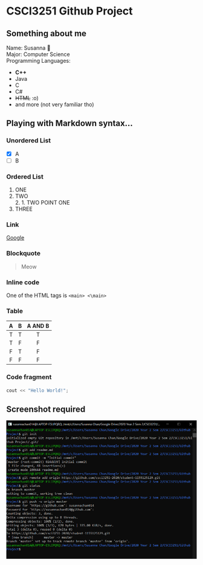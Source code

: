 # CSCI3251 Github Project

## Something about me
Name: Susanna :raised_hands:  
Major: Computer Science  
Programming Languages:  
* **C++**
* Java
* C
* C#  
* ~~HTML~~ :o)
* and more (not very familiar tho)

## Playing with Markdown syntax...  
### Unordered List  
- [x] A 
- [ ] B

### Ordered List
1. ONE
2. TWO  
   2. 1. TWO POINT ONE
3. THREE  

### Link  
[Google](https://google.com)

### Blockquote 
> Meow

### Inline code
One of the HTML tags is `<main> <\main>`

### Table  
A|B|A AND B  
:-:|:-:|:----:
T|T|   T   |
T|F|F
F|T|F
F|F|F

### Code fragment 
```cpp
cout << "Hello World!";
```

## Screenshot required
![Screenshot](/screenshot.png)
